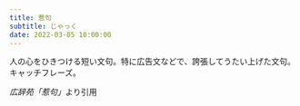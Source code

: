 ```yaml
---
title: 惹句
subtitle: じゃっく
date: 2022-03-05 10:00:00
---
```


人の心をひきつける短い文句。特に広告文などで、誇張してうたい上げた文句。キャッチフレーズ。

<cite>広辞苑「惹句」</cite>より引用